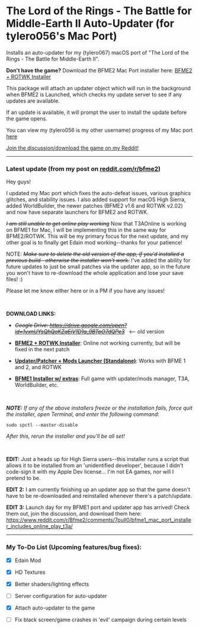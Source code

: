 # The Lord of the Rings - The Battle for Middle-Earth II Auto-Updater (for tylero056's Mac Port)
Installs an auto-updater for my (tylero067) macOS port of "The Lord of the Rings - The Battle for Middle-Earth II". 

**Don't have the game?** Download the BFME2 Mac Port installer here: [BFME2 + ROTWK Installer](https://drive.google.com/file/d/1yxnUYsQhQoKZqEjV1D1q_9BTpO7dQPe3/view)

This package will attach an updater object which will run in the background when BFME2 is Launched, which checks my
update server to see if any updates are available.

If an update is available, it will prompt the user to install the update before the game opens.

You can view my (tylero056 is my other username) progress of my Mac port [here](https://github.com/tyh24647/Lord-of-the-Rings---Battle-for-Middle-Earth-II-Updater-Mac-OSX-Port-)

[Join the discussion/download the game on my Reddit!](https://www.reddit.com/r/Bfme2/comments/7e68bq/updated_mac_version_download_repostwas/)

--------------

### Latest update (from my post on [reddit.com/r/bfme2](https://www.reddit.com/r/Bfme2/comments/7e68bq/updated_mac_version_download_repostwas/))

Hey guys!

I updated my Mac port which fixes the auto-defeat issues, various graphics glitches, and stability issues. I also added support for macOS High Sierra, added WorldBuilder, the newer patches (BFME2 v1.6 and ROTWK v2.02) and now have separate launchers for BFME2 and ROTWK.

~~*I am still unable to get online play working*~~ Now that T3AOnline is working on BFME1 for Mac, I will be implementing this in the same way for BFME2/ROTWK. This will be my primary focus for the next update, and my other goal is to finally get Edain mod working--thanks for your patience!

NOTE: ~~*Make sure to delete the old version of the app, if you'd installed a previous build--otherwise the installer won't work.*~~ I've added the ability for future updates to just be small patches via the updater app, so in the future you won't have to re-download the whole application and lose your save files! :)

Please let me know either here or in a PM if you have any issues!

&nbsp;

**DOWNLOAD LINKS:** 

- ~~*Google Drive: https://drive.google.com/open?id=1yxnUYsQhQoKZqEjV1D1q_9BTpO7dQPe3*~~ &nbsp; <-- old version

- **[BFME2 + ROTWK Installer](https://drive.google.com/file/d/1yxnUYsQhQoKZqEjV1D1q_9BTpO7dQPe3/view)**: Online not working currently, but will be fixed in the next patch

- **[Updater/Patcher + Mods Launcher (Standalone)](https://drive.google.com/file/d/1ewBNH8erOQGyh3BaXGiP4TXrtaHjMJHQ/view)**: Works with BFME 1 and 2, and ROTWK

- **[BFME1 Installer w/ extras](https://drive.google.com/open?id=1PP6HgZkYzoorb7AKzsF91S1qeZWyma11)**: Full game with updater/mods manager, T3A, WorldBuilder, etc.

&nbsp;

***NOTE:***
*If any of the above installers freeze or the installation fails, force quit the installer, open Terminal, and enter the following command:*

    sudo spctl --master-disable 

*After this, rerun the installer and you'll be all set!*

&nbsp;

**EDIT:** Just a heads up for High Sierra users--this installer runs a script that allows it to be installed from an 'unidentified developer', because I didn't code-sign it with my Apple Dev license... I'm not EA games, nor will I pretend to be.

**EDIT 2:** I am currently finishing up an updater app so that the game doesn't have to be re-downloaded and reinstalled whenever there's a patch/update. 

**EDIT 3:** Launch day for my BFME1 port and updater app has arrived! Check them out, join the discussion, and download them here: https://www.reddit.com/r/Bfme2/comments/7pull0/bfme1_mac_port_installer_includes_online_play_t3a/
&nbsp;

-----------------

### My To-Do List (Upcoming features/bug fixes):

- [X] Edain Mod

- [X] HD Textures

- [X] Better shaders/lighting effects

- [ ] Server configuration for auto-updater

- [X] Attach auto-updater to the game

- [ ] Fix black screen/game crashes in 'evil' campaign during certain levels

